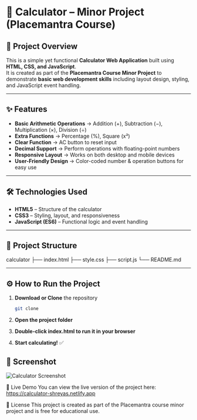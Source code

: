 # 📱 Calculator – Minor Project (Placemantra Course)

## 📌 Project Overview
This is a simple yet functional **Calculator Web Application** built using **HTML, CSS, and JavaScript**.  
It is created as part of the **Placemantra Course Minor Project** to demonstrate **basic web development skills** including layout design, styling, and JavaScript event handling.

---

## ✨ Features
- **Basic Arithmetic Operations** → Addition (+), Subtraction (−), Multiplication (×), Division (÷)  
- **Extra Functions** → Percentage (%), Square (x²)  
- **Clear Function** → AC button to reset input  
- **Decimal Support** → Perform operations with floating-point numbers  
- **Responsive Layout** → Works on both desktop and mobile devices  
- **User-Friendly Design** → Color-coded number & operation buttons for easy use  

---

## 🛠️ Technologies Used
- **HTML5** – Structure of the calculator  
- **CSS3** – Styling, layout, and responsiveness  
- **JavaScript (ES6)** – Functional logic and event handling  

---

## 📂 Project Structure
calculator
├── index.html 
├── style.css 
├── script.js
└── README.md 

---

## ⚙️ How to Run the Project
1. **Download or Clone** the repository  
   ```bash
   git clone 

2. **Open the project folder**

3. **Double-click index.html to run it in your browser**

4. **Start calculating!** ✅

## 📸 Screenshot
![Calculator Screenshot](screenshot.png)

🚀 Live Demo
You can view the live version of the project here:
https://calculator-shreyas.netlify.app

📜 License
This project is created as part of the Placemantra course minor project and is free for educational use.
